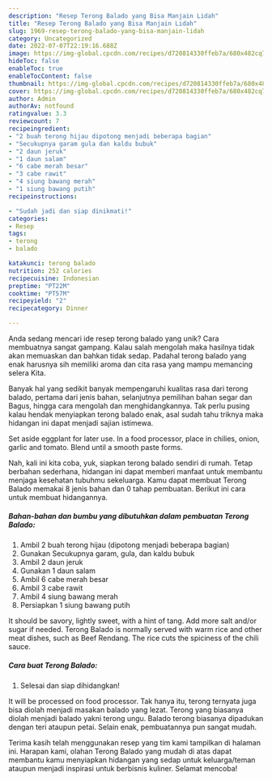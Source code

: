 ```yaml
---
description: "Resep Terong Balado yang Bisa Manjain Lidah"
title: "Resep Terong Balado yang Bisa Manjain Lidah"
slug: 1969-resep-terong-balado-yang-bisa-manjain-lidah
category: Uncategorized
date: 2022-07-07T22:19:16.688Z
image: https://img-global.cpcdn.com/recipes/d720814330ffeb7a/680x482cq70/terong-balado-foto-resep-utama.jpg
hideToc: false
enableToc: true
enableTocContent: false
thumbnail: https://img-global.cpcdn.com/recipes/d720814330ffeb7a/680x482cq70/terong-balado-foto-resep-utama.jpg
cover: https://img-global.cpcdn.com/recipes/d720814330ffeb7a/680x482cq70/terong-balado-foto-resep-utama.jpg
author: Admin
authorAv: notfound
ratingvalue: 3.3
reviewcount: 7
recipeingredient:
- "2 buah terong hijau dipotong menjadi beberapa bagian"
- "Secukupnya garam gula dan kaldu bubuk"
- "2 daun jeruk"
- "1 daun salam"
- "6 cabe merah besar"
- "3 cabe rawit"
- "4 siung bawang merah"
- "1 siung bawang putih"
recipeinstructions:

- "Sudah jadi dan siap dinikmati!"
categories:
- Resep
tags:
- terong
- balado

katakunci: terong balado 
nutrition: 252 calories
recipecuisine: Indonesian
preptime: "PT22M"
cooktime: "PT57M"
recipeyield: "2"
recipecategory: Dinner

---
```





Anda sedang mencari ide resep terong balado yang unik? Cara membuatnya sangat gampang. Kalau salah mengolah maka hasilnya tidak akan memuaskan dan bahkan tidak sedap. Padahal terong balado yang enak harusnya sih memiliki aroma dan cita rasa yang mampu memancing selera Kita.





Banyak hal yang sedikit banyak mempengaruhi kualitas rasa dari terong balado, pertama dari jenis bahan, selanjutnya pemilihan bahan segar dan Bagus, hingga cara mengolah dan menghidangkannya. Tak perlu pusing kalau hendak menyiapkan terong balado enak,      asal sudah tahu triknya maka hidangan ini dapat menjadi sajian istimewa.














Set aside eggplant for later use. In a food processor, place in chilies, onion, garlic and tomato. Blend until a smooth paste forms.






Nah, kali ini kita coba, yuk, siapkan terong balado sendiri di rumah. Tetap berbahan sederhana, hidangan ini dapat memberi manfaat untuk membantu menjaga kesehatan tubuhmu sekeluarga. Kamu dapat membuat Terong Balado memakai 8 jenis bahan dan 0 tahap pembuatan. Berikut ini cara untuk membuat hidangannya.

<!--inarticleads1-->

##### Bahan-bahan dan bumbu yang dibutuhkan dalam pembuatan Terong Balado:

1. Ambil 2 buah terong hijau (dipotong menjadi beberapa bagian)
1. Gunakan Secukupnya garam, gula, dan kaldu bubuk
1. Ambil 2 daun jeruk
1. Gunakan 1 daun salam
1. Ambil 6 cabe merah besar
1. Ambil 3 cabe rawit
1. Ambil 4 siung bawang merah
1. Persiapkan 1 siung bawang putih


It should be savory, lightly sweet, with a hint of tang. Add more salt and/or sugar if needed. Terong Balado is normally served with warm rice and other meat dishes, such as Beef Rendang. The rice cuts the spiciness of the chili sauce. 

<!--inarticleads2-->

##### Cara buat Terong Balado:


1. Selesai dan siap dihidangkan!

It will be processed on food processor. Tak hanya itu, terong ternyata juga bisa diolah menjadi masakan balado yang lezat. Terong yang biasanya diolah menjadi balado yakni terong ungu. Balado terong biasanya dipadukan dengan teri ataupun petai. Selain enak, pembuatannya pun sangat mudah. 

Terima kasih telah menggunakan resep yang tim kami tampilkan di halaman ini. Harapan kami, olahan Terong Balado yang mudah di atas dapat membantu kamu menyiapkan hidangan yang sedap untuk keluarga/teman ataupun menjadi inspirasi untuk berbisnis kuliner. Selamat mencoba!
